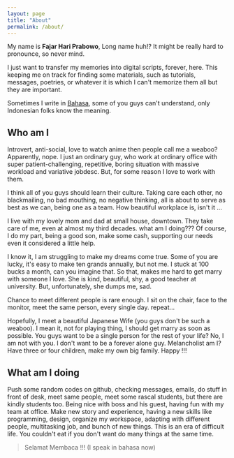 ```yaml
---
layout: page
title: "About"
permalink: /about/
---
```


My name is **Fajar Hari Prabowo**, Long name huh!? It might be really hard to pronounce, so never mind.

I just want to transfer my memories into digital scripts, forever, here. This keeping me on track for finding some materials, such as tutorials, messages, poetries, or whatever it is which I can't memorize them all but they are important.

Sometimes I write in [Bahasa](https://en.wikipedia.org/wiki/Indonesian_language), some of you guys can't understand, only Indonesian folks know the meaning.

## Who am I

Introvert, anti-social, love to watch anime then people call me a weaboo? Apparently, nope. I just an ordinary guy, who work at ordinary office with super patient-challenging, repetitive, boring situation with massive workload and variative jobdesc. But, for some reason I love to work with them.

I think all of you guys should learn their culture. Taking care each other, no blackmailing, no bad mouthing, no negative thinking, all is about to serve as best as we can, being one as a team. How beautiful workplace is, isn't it ...

I live with my lovely mom and dad at small house, downtown. They take care of me, even at almost my third decades. what am I doing??? Of course, I do my part, being a good son, make some cash, supporting our needs even it considered a little help.

I know it, I am struggling to make my dreams come true. Some of you are lucky, it's easy to make ten grands annually, but not me. I stuck at 100 bucks a month, can you imagine that. So that, makes me hard to get marry with someone I love. She is kind, beautiful, shy, a good teacher at university. But, unfortunately, she dumps me, sad.

Chance to meet different people is rare enough. I sit on the chair, face to the monitor, meet the same person, every single day. repeat...

Hopefully, I meet a beautiful Japanese Wife (you guys don't be such a weaboo). I mean it, not for playing thing, I should get marry as soon as possible. You guys want to be a single person for the rest of your life? No, I am not with you. I don't want to be a forever alone guy. Melancholist am I? Have three or four children, make my own big family. Happy !!!

## What am I doing

Push some random codes on github, checking messages, emails, do stuff in front of desk, meet same people, meet some rascal students, but there are kindly students too. Being nice with boss and his guest, having fun with my team at office. Make new story and experience, having a new skills like programming, design, organize my workspace, adapting with different people, multitasking job, and bunch of new things. This is an era of difficult life. You couldn't eat if you don't want do many things at the same time. 


> Selamat Membaca !!! (I speak in bahasa now)